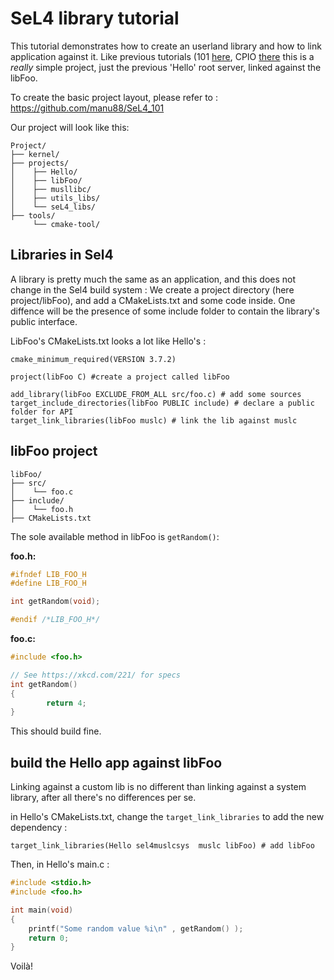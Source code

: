 # SeL4 library tutorial

This tutorial demonstrates how to create an userland library and how to link application against it. Like previous tutorials (101 [here](https://github.com/manu88/SeL4_101), CPIO [there](https://github.com/manu88/SeL4_CPIO) this is a _really_ simple project, just the previous 'Hello' root server, linked against the libFoo.

To create the basic project layout, please refer to : <https://github.com/manu88/SeL4_101>

Our project will look like this:

```
Project/
├── kernel/
├── projects/
│	 ├── Hello/  
│	 ├── libFoo/  
│	 ├── musllibc/  
│	 ├── utils_libs/  
│    └── seL4_libs/  
├── tools/  
     └── cmake-tool/ 
```


## Libraries in Sel4 
A library is pretty much the same as an application, and this does not change in the Sel4 build system : We create a project directory (here project/libFoo), and add a CMakeLists.txt and some code inside. One diffence will be the presence of some include folder to contain the library's public interface.

LibFoo's CMakeLists.txt looks a lot like Hello's :

```
cmake_minimum_required(VERSION 3.7.2)

project(libFoo C) #create a project called libFoo

add_library(libFoo EXCLUDE_FROM_ALL src/foo.c) # add some sources
target_include_directories(libFoo PUBLIC include) # declare a public folder for API
target_link_libraries(libFoo muslc) # link the lib against muslc
```


## libFoo project
```
libFoo/  
├── src/  
│	 └── foo.c
├── include/  
│	 └── foo.h  
├── CMakeLists.txt  

```

The sole available method in libFoo is `getRandom()`:

**foo.h:**

```C
#ifndef LIB_FOO_H
#define LIB_FOO_H

int getRandom(void);

#endif /*LIB_FOO_H*/
```

**foo.c:**

```C
#include <foo.h>

// See https://xkcd.com/221/ for specs
int getRandom()
{
        return 4;
}
```

This should build fine.


## build the Hello app against libFoo
Linking against a custom lib is no different than linking against a system library, after all there's no differences per se.

in Hello's CMakeLists.txt, change the `target_link_libraries` to add the new dependency :

```
target_link_libraries(Hello sel4muslcsys  muslc libFoo) # add libFoo
```

Then, in Hello's main.c :

```C
#include <stdio.h>
#include <foo.h>

int main(void)
{
    printf("Some random value %i\n" , getRandom() );
    return 0;
}
```

Voilà!

